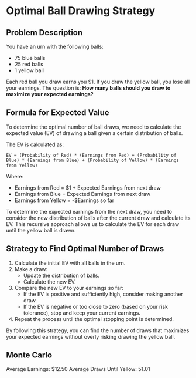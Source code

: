 # Optimal Ball Drawing Strategy

## Problem Description

You have an urn with the following balls:
- 75 blue balls
- 25 red balls
- 1 yellow ball

Each red ball you draw earns you $1. If you draw the yellow ball, you lose all your earnings. The question is: **How many balls should you draw to maximize your expected earnings?**

## Formula for Expected Value

To determine the optimal number of ball draws, we need to calculate the expected value (EV) of drawing a ball given a certain distribution of balls.

The EV is calculated as:
```
EV = (Probability of Red) * (Earnings from Red) + (Probability of Blue) * (Earnings from Blue) + (Probability of Yellow) * (Earnings from Yellow)
```

Where:
- Earnings from Red = $1 + Expected Earnings from next draw
- Earnings from Blue = Expected Earnings from next draw
- Earnings from Yellow = -$Earnings so far

To determine the expected earnings from the next draw, you need to consider the new distribution of balls after the current draw and calculate its EV. This recursive approach allows us to calculate the EV for each draw until the yellow ball is drawn.

## Strategy to Find Optimal Number of Draws

1. Calculate the initial EV with all balls in the urn.
2. Make a draw:
    - Update the distribution of balls.
    - Calculate the new EV.
3. Compare the new EV to your earnings so far:
    - If the EV is positive and sufficiently high, consider making another draw.
    - If the EV is negative or too close to zero (based on your risk tolerance), stop and keep your current earnings.
4. Repeat the process until the optimal stopping point is determined.

By following this strategy, you can find the number of draws that maximizes your expected earnings without overly risking drawing the yellow ball.

## Monte Carlo

Average Earnings: $12.50
Average Draws Until Yellow: 51.01
